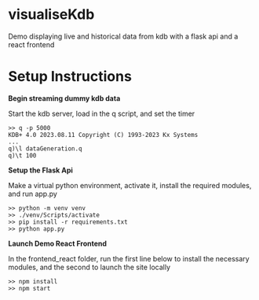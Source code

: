 # visualiseKdb
Demo displaying live and historical data from kdb with a flask api and a react frontend

# Setup Instructions
**Begin streaming dummy kdb data**

Start the kdb server, load in the q script, and set the timer

    >> q -p 5000
    KDB+ 4.0 2023.08.11 Copyright (C) 1993-2023 Kx Systems
    ...
    q)\l dataGeneration.q
    q)\t 100

**Setup the Flask Api**

Make a virtual python environment, activate it, install the required modules, and run app.py
    
    >> python -m venv venv
    >> ./venv/Scripts/activate
    >> pip install -r requirements.txt
    >> python app.py

**Launch Demo React Frontend**

In the frontend_react folder, run the first line below to install the necessary modules, and the second to launch the site locally

    >> npm install
    >> npm start
